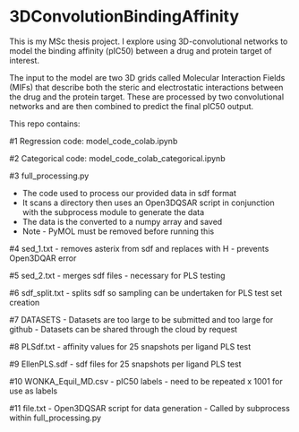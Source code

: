 # 3DConvolutionBindingAffinity

This is my MSc thesis project. I explore using 3D-convolutional networks to model the binding affinity (pIC50) between a drug and protein target of interest. 

The input to the model are two 3D grids called Molecular Interaction Fields (MIFs) that describe both the steric and electrostatic interactions between the drug and the protein target. These are processed by two convolutional networks and are then combined to predict the final pIC50 output. 


This repo contains:

#1 Regression code: model_code_colab.ipynb

#2 Categorical code: model_code_colab_categorical.ipynb

#3 full_processing.py
   - The code used to process our provided data in sdf format
   - It scans a directory then uses an Open3DQSAR script in conjunction with the subprocess module to generate the data
   - The data is the converted to a numpy array and saved
   - Note - PyMOL must be removed before running this

#4 sed_1.txt
    - removes asterix from sdf and replaces with H
    - prevents Open3DQAR error

#5 sed_2.txt
    - merges sdf files
    - necessary for PLS testing

#6 sdf_split.txt
    - splits sdf so sampling can be undertaken for PLS test set creation

#7 DATASETS
    - Datasets are too large to be submitted and too large for github
    - Datasets can be shared through the cloud by request

#8 PLSdf.txt
    - affinity values for 25 snapshots per ligand PLS test

#9 EllenPLS.sdf
    - sdf files for 25 snapshots per ligand PLS test

#10 WONKA_Equil_MD.csv
    - pIC50 labels
    - need to be repeated x 1001 for use as labels

#11 file.txt
    - Open3DQSAR script for data generation
    - Called by subprocess within full_processing.py

